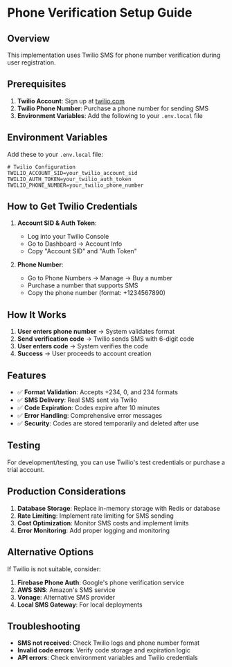 # Phone Verification Setup Guide

## Overview
This implementation uses Twilio SMS for phone number verification during user registration.

## Prerequisites

1. **Twilio Account**: Sign up at [twilio.com](https://www.twilio.com)
2. **Twilio Phone Number**: Purchase a phone number for sending SMS
3. **Environment Variables**: Add the following to your `.env.local` file

## Environment Variables

Add these to your `.env.local` file:

```env
# Twilio Configuration
TWILIO_ACCOUNT_SID=your_twilio_account_sid
TWILIO_AUTH_TOKEN=your_twilio_auth_token
TWILIO_PHONE_NUMBER=your_twilio_phone_number
```

## How to Get Twilio Credentials

1. **Account SID & Auth Token**:
   - Log into your Twilio Console
   - Go to Dashboard → Account Info
   - Copy "Account SID" and "Auth Token"

2. **Phone Number**:
   - Go to Phone Numbers → Manage → Buy a number
   - Purchase a number that supports SMS
   - Copy the phone number (format: +1234567890)

## How It Works

1. **User enters phone number** → System validates format
2. **Send verification code** → Twilio sends SMS with 6-digit code
3. **User enters code** → System verifies the code
4. **Success** → User proceeds to account creation

## Features

- ✅ **Format Validation**: Accepts +234, 0, and 234 formats
- ✅ **SMS Delivery**: Real SMS sent via Twilio
- ✅ **Code Expiration**: Codes expire after 10 minutes
- ✅ **Error Handling**: Comprehensive error messages
- ✅ **Security**: Codes are stored temporarily and deleted after use

## Testing

For development/testing, you can use Twilio's test credentials or purchase a trial account.

## Production Considerations

1. **Database Storage**: Replace in-memory storage with Redis or database
2. **Rate Limiting**: Implement rate limiting for SMS sending
3. **Cost Optimization**: Monitor SMS costs and implement limits
4. **Error Monitoring**: Add proper logging and monitoring

## Alternative Options

If Twilio is not suitable, consider:

1. **Firebase Phone Auth**: Google's phone verification service
2. **AWS SNS**: Amazon's SMS service
3. **Vonage**: Alternative SMS provider
4. **Local SMS Gateway**: For local deployments

## Troubleshooting

- **SMS not received**: Check Twilio logs and phone number format
- **Invalid code errors**: Verify code storage and expiration logic
- **API errors**: Check environment variables and Twilio credentials 